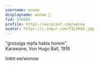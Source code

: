 ```yaml
---
username: wonow
displayname: wonow 🎩
fid: 376665
profile: https://warpcast.com/wonow
avatar: https://i.imgur.com/FILSH46.jpg
---
```

"grossiga mpfa habla horem",  
Karawane, Von Hugo Ball, 1916   
  
linktr.ee/wonow  
